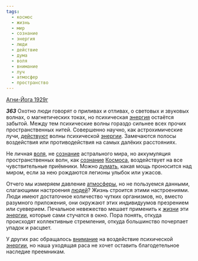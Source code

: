 ```yaml
---
tags:
  - космос
  - жизнь
  - мир
  - сознание
  - энергия
  - люди
  - действие
  - дума
  - воля
  - внимание
  - луч
  - атмосфер
  - пространство
---
```


[Агни-Йога 1929г](/agni/1929)

___363___
Охотно люди говорят о приливах и отливах, о световых и звуковых волнах, о магнетических токах, но психическая [энергия](/tag/#энергия) остаётся забытой. Между тем психические волны гораздо сильнее всех прочих пространственных нитей. Совершенно научно, как астрохимические лучи, [действуют](/tag/#[действие](/tag/#действие)) волны психической [энергии](/tag/#энергия). Замечаются полосы воздействия или противодействия на самых далёких расстояниях.   

Не личная [воля](/tag/#воля), не [сознание](/tag/#сознание) астрального мира, но аккумуляция пространственных волн, как [сознание](/tag/#сознание) [Космоса](/tag/#космос), воздействует на все чувствительные приёмники. Можно [думать](/tag/#дума), какая мощь проносится над миром, если за нею рождаются легионы улыбок или ужасов.   

Отчего мы измеряем давление [атмосферы](/tag/#атмосфер), но не пользуемся данными, слагающими настроения [людей](/tag/#люди)? Жизнь строится этими настроениями. Люди имеют достаточное количество чутких организмов, но, вместо разумного приложения, они окружают этих индивидуумов презрением или суеверием. Печальное невежество мешает применить к [жизни](/tag/#жизнь) эти [энергии](/tag/#энергия), которые сами стучатся в окно. Пора понять, откуда происходят коллективные стремления, откуда большинство почерпает упадок и расцвет.   

У других рас обращалось [внимание](/tag/#внимание) на воздействие психической [энергии](/tag/#энергия), но наша уходящая раса не хочет оставить благодетельное наследие преемникам.